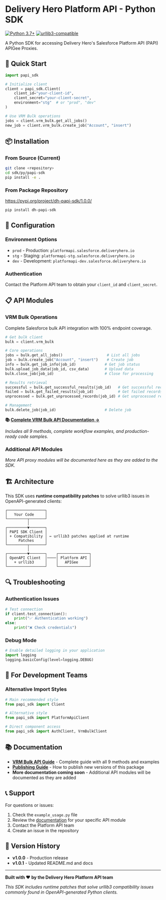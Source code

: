 # Delivery Hero Platform API - Python SDK

[![Python 3.7+](https://img.shields.io/badge/python-3.7+-blue.svg)](https://www.python.org/downloads/)
[![urllib3-compatible](https://img.shields.io/badge/urllib3-compatible-green.svg)](https://github.com/urllib3/urllib3)

A Python SDK for accessing Delivery Hero's Salesforce Platform API (PAPI) APIGee Proxies.


## 🚀 Quick Start

```python
import papi_sdk

# Initialize client
client = papi_sdk.Client(
    client_id="your-client-id",
    client_secret="your-client-secret",
    environment="stg"  # or "prod", "dev"
)

# Use VRM Bulk operations
jobs = client.vrm_bulk.get_all_jobs()
new_job = client.vrm_bulk.create_job("Account", "insert")
```

## 📦 Installation

### From Source (Current)
```bash
git clone <repository>
cd sdk/py/papi-sdk
pip install -e .
```

### From Package Repository
https://pypi.org/project/dh-papi-sdk/1.0.0/

```bash
pip install dh-papi-sdk
```

## 🔧 Configuration

### Environment Options
- `prod` - Production: `platformapi.salesforce.deliveryhero.io`
- `stg` - Staging: `platformapi-stg.salesforce.deliveryhero.io`
- `dev` - Development: `platformapi-dev.salesforce.deliveryhero.io`

### Authentication
Contact the Platform API team to obtain your `client_id` and `client_secret`.

## 📋 API Modules

### VRM Bulk Operations
Complete Salesforce bulk API integration with 100% endpoint coverage.

```python
# Get bulk client
bulk = client.vrm_bulk

# Core operations
jobs = bulk.get_all_jobs()                    # List all jobs
job = bulk.create_job("Account", "insert")    # Create job
info = bulk.get_job_info(job_id)             # Get job status
bulk.upload_job_data(job_id, csv_data)       # Upload data
bulk.close_job(job_id)                       # Close for processing

# Results retrieval
successful = bulk.get_successful_results(job_id)   # Get successful records
failed = bulk.get_failed_results(job_id)           # Get failed records  
unprocessed = bulk.get_unprocessed_records(job_id) # Get unprocessed records

# Management
bulk.delete_job(job_id)                      # Delete job
```

**📚 [Complete VRM Bulk API Documentation →](sdk/py/docs/vrm-bulk.md)**

*Includes all 9 methods, complete workflow examples, and production-ready code samples.*

### Additional API Modules
*More API proxy modules will be documented here as they are added to the SDK.*

## 🏗️ Architecture

This SDK uses **runtime compatibility patches** to solve urllib3 issues in OpenAPI-generated clients:

```
┌─────────────────┐
│   Your Code     │
└─────────┬───────┘
          │
┌─────────▼───────┐
│ PAPI SDK Client │
│ + Compatibility │ ← urllib3 patches applied at runtime
│     Patches     │
└─────────┬───────┘
          │
┌─────────▼───────┐    ┌──────────────┐
│ OpenAPI Client  │────│ Platform API │
│   + urllib3     │    │   APIGee     │
└─────────────────┘    └──────────────┘
```

## 🔍 Troubleshooting

### Authentication Issues
```python
# Test connection
if client.test_connection():
    print("✅ Authentication working")
else:
    print("❌ Check credentials")
```

### Debug Mode
```python
# Enable detailed logging in your application
import logging
logging.basicConfig(level=logging.DEBUG)
```

## 🏢 For Development Teams

### Alternative Import Styles
```python
# Main recommended style
from papi_sdk import Client

# Alternative style
from papi_sdk import PlatformApiClient

# Direct component access
from papi_sdk import AuthClient, VrmBulkClient
```


## 📚 Documentation

- **[VRM Bulk API Guide](sdk/py/docs/vrm-bulk.md)** - Complete guide with all 9 methods and examples
- **[Publishing Guide](PUBLISHING.md)** - How to publish new versions of this package
- **More documentation coming soon** - Additional API modules will be documented as they are added

## 📞 Support

For questions or issues:
1. Check the `example_usage.py` file
2. Review the [documentation](sdk/py/docs/) for your specific API module
3. Contact the Platform API team
4. Create an issue in the repository

## 🔄 Version History

- **v1.0.0** - Production release
- **v1.0.1** - Updated README.md and docs


---

**Built with ❤️ by the Delivery Hero Platform API team**

*This SDK includes runtime patches that solve urllib3 compatibility issues commonly found in OpenAPI-generated Python clients.*